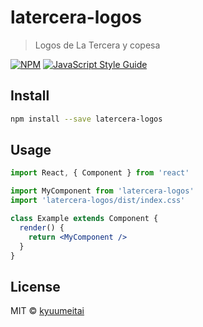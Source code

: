# latercera-logos

> Logos de La Tercera y copesa

[![NPM](https://img.shields.io/npm/v/latercera-logos.svg)](https://www.npmjs.com/package/latercera-logos) [![JavaScript Style Guide](https://img.shields.io/badge/code_style-standard-brightgreen.svg)](https://standardjs.com)

## Install

```bash
npm install --save latercera-logos
```

## Usage

```jsx
import React, { Component } from 'react'

import MyComponent from 'latercera-logos'
import 'latercera-logos/dist/index.css'

class Example extends Component {
  render() {
    return <MyComponent />
  }
}
```

## License

MIT © [kyuumeitai](https://github.com/kyuumeitai)
